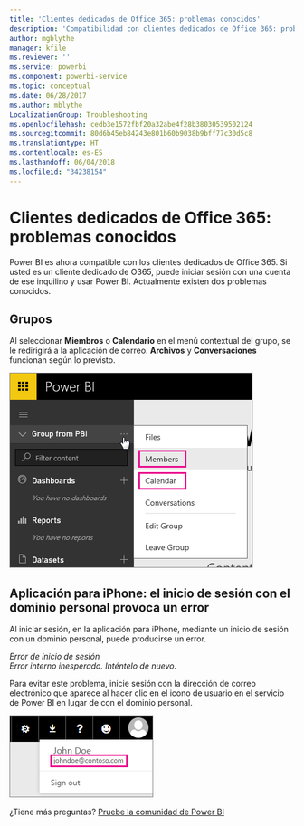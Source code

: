 ```yaml
---
title: 'Clientes dedicados de Office 365: problemas conocidos'
description: 'Compatibilidad con clientes dedicados de Office 365: problemas conocidos. En este tema se describen los problemas específicos de un cliente dedicado de Office 365. Esto incluye las limitaciones de la función de grupo, así como la aplicación de iPhone con dominios personales.'
author: mgblythe
manager: kfile
ms.reviewer: ''
ms.service: powerbi
ms.component: powerbi-service
ms.topic: conceptual
ms.date: 06/28/2017
ms.author: mblythe
LocalizationGroup: Troubleshooting
ms.openlocfilehash: cedb3e1572fbf20a32abe4f28b38030539502124
ms.sourcegitcommit: 80d6b45eb84243e801b60b9038b9bff77c30d5c8
ms.translationtype: HT
ms.contentlocale: es-ES
ms.lasthandoff: 06/04/2018
ms.locfileid: "34238154"
---
```

# <a name="office-365-dedicated-customers---known-issues"></a>Clientes dedicados de Office 365: problemas conocidos
Power BI es ahora compatible con los clientes dedicados de Office 365.  Si usted es un cliente dedicado de O365, puede iniciar sesión con una cuenta de ese inquilino y usar Power BI. Actualmente existen dos problemas conocidos.

## <a name="groups"></a>Grupos
Al seleccionar **Miembros** o **Calendario** en el menú contextual del grupo, se le redirigirá a la aplicación de correo.  **Archivos** y **Conversaciones** funcionan según lo previsto.

![](media/service-admin-office-365-dedicated-known-issues/group-menu.png)

## <a name="iphone-app---sign-in-with-vanity-domain-leads-to-error"></a>Aplicación para iPhone: el inicio de sesión con el dominio personal provoca un error
Al iniciar sesión, en la aplicación para iPhone, mediante un inicio de sesión con un dominio personal, puede producirse un error.

*Error de inicio de sesión*  
*Error interno inesperado. Inténtelo de nuevo.*

Para evitar este problema, inicie sesión con la dirección de correo electrónico que aparece al hacer clic en el icono de usuario en el servicio de Power BI en lugar de con el dominio personal.

![](media/service-admin-office-365-dedicated-known-issues/sign-in-address.png)

¿Tiene más preguntas? [Pruebe la comunidad de Power BI](http://community.powerbi.com/)

